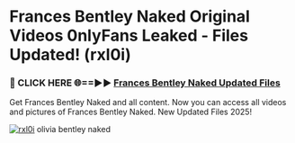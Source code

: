 # Frances Bentley Naked Original Videos 0nlyFans Leaked - Files Updated! (rxl0i)

<h3>🔴 CLICK HERE 🌐==►► <a href="https://tinyurl.com/up5wt9bj" rel="nofollow">Frances Bentley Naked Updated Files</a></h3>

Get Frances Bentley Naked and all content. Now you can access all videos and pictures of Frances Bentley Naked. New Updated Files 2025!

[![rxl0i](https://i.imgur.com/ABiUzMV.gif)](https://tinyurl.com/up5wt9bj)
olivia bentley naked